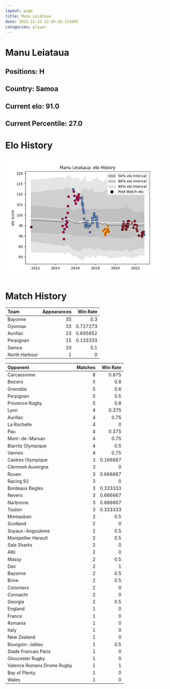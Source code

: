 ```yaml
---  
layout: page  
title: Manu Leiataua  
date: 2022-11-15 23:44:26.213405  
categories: player  
---
```

# Manu Leiataua

## Positions: H

## Country: Samoa

## Current elo: 91.0

## Current Percentile: 27.0

# Elo History


![elo history](history_ManuLeiataua.png)
# Match History


| Team          |   Appearances |   Win Rate |
|:--------------|--------------:|-----------:|
| Bayonne       |            35 |   0.3      |
| Oyonnax       |            33 |   0.727273 |
| Aurillac      |            23 |   0.695652 |
| Perpignan     |            15 |   0.133333 |
| Samoa         |            10 |   0.1      |
| North Harbour |             1 |   0        |

| Opponent                   |   Matches |   Win Rate |
|:---------------------------|----------:|-----------:|
| Carcassonne                |         8 |   0.875    |
| Beziers                    |         5 |   0.8      |
| Grenoble                   |         5 |   0.6      |
| Perpignan                  |         5 |   0.5      |
| Provence Rugby             |         5 |   0.8      |
| Lyon                       |         4 |   0.375    |
| Aurillac                   |         4 |   0.75     |
| La Rochelle                |         4 |   0        |
| Pau                        |         4 |   0.375    |
| Mont-de-Marsan             |         4 |   0.75     |
| Biarritz Olympique         |         4 |   0.5      |
| Vannes                     |         4 |   0.75     |
| Castres Olympique          |         3 |   0.166667 |
| Clermont Auvergne          |         3 |   0        |
| Rouen                      |         3 |   0.666667 |
| Racing 92                  |         3 |   0        |
| Bordeaux Begles            |         3 |   0.333333 |
| Nevers                     |         3 |   0.666667 |
| Narbonne                   |         3 |   0.666667 |
| Toulon                     |         3 |   0.333333 |
| Montauban                  |         2 |   0.5      |
| Scotland                   |         2 |   0        |
| Soyaux-Angouleme           |         2 |   0.5      |
| Montpellier Herault        |         2 |   0.5      |
| Sale Sharks                |         2 |   0        |
| Albi                       |         2 |   0        |
| Massy                      |         2 |   0.5      |
| Dax                        |         2 |   1        |
| Bayonne                    |         2 |   0.5      |
| Brive                      |         2 |   0.5      |
| Colomiers                  |         2 |   0        |
| Connacht                   |         2 |   0        |
| Georgia                    |         2 |   0.5      |
| England                    |         1 |   0        |
| France                     |         1 |   0        |
| Romania                    |         1 |   0        |
| Italy                      |         1 |   0        |
| New Zealand                |         1 |   0        |
| Bourgoin-Jallieu           |         1 |   0.5      |
| Stade Francais Paris       |         1 |   0        |
| Gloucester Rugby           |         1 |   0        |
| Valence Romans Drome Rugby |         1 |   1        |
| Bay of Plenty              |         1 |   0        |
| Wales                      |         1 |   0        |